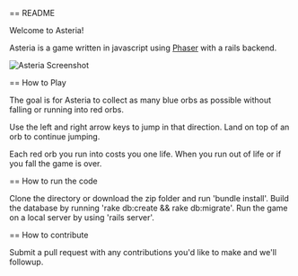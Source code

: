 == README

Welcome to Asteria! 

Asteria is a game written in javascript using [Phaser](http://phaser.io) with a rails backend. 

![Asteria Screenshot](/screenshot.jpg)

== How to Play

The goal is for Asteria to collect as many blue orbs as possible without falling or running into red orbs. 

Use the left and right arrow keys to jump in that direction. Land on top of an orb to continue jumping. 

Each red orb you run into costs you one life. When you run out of life or if you fall the game is over. 

== How to run the code

Clone the directory or download the zip folder and run 'bundle install'. Build the database by running 'rake db:create && rake db:migrate'. Run the game on a local server by using 'rails server'.

== How to contribute

Submit a pull request with any contributions you'd like to make and we'll followup.

